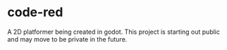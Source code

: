 # code-red
A 2D platformer being created in godot. This project is starting out public and may move to be private in the future.
